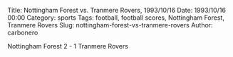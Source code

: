 Title: Nottingham Forest vs. Tranmere Rovers, 1993/10/16
Date: 1993/10/16 00:00
Category: sports
Tags: football, football scores, Nottingham Forest, Tranmere Rovers
Slug: nottingham-forest-vs-tranmere-rovers
Author: carbonero


Nottingham Forest 2 - 1 Tranmere Rovers
